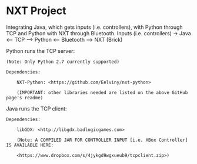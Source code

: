 # NXT Project 

Integrating Java, which gets inputs (i.e. controllers), with Python through TCP and Python with NXT through Bluetooth.
Inputs (i.e. controllers) -> Java <-- TCP --> Python <-- Bluetooth --> NXT (Brick) 

Python runs the TCP server:

    (Note: Only Python 2.7 currently supported)  

    Dependencies: 

        NXT-Python: <https://github.com/Eelviny/nxt-python>

        (IMPORTANT: other libraries needed are listed on the above GitHub page's readme)


Java runs the TCP client: 

    Dependencies: 

        libGDX: <http://libgdx.badlogicgames.com>
        
        (Note: A COMPILED JAR FOR CONTROLLER INPUT [i.e. XBox Controller] IS AVAILABLE HERE: 
        
        <https://www.dropbox.com/s/4jykgd9wgxueub9/tcpclient.zip>)
